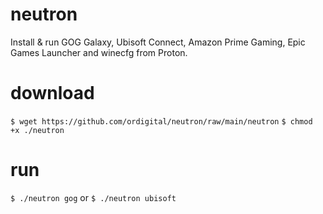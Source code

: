 # neutron
Install &amp; run GOG Galaxy, Ubisoft Connect, Amazon Prime Gaming, Epic Games Launcher and winecfg from Proton.
# download
`$ wget https://github.com/ordigital/neutron/raw/main/neutron`
`$ chmod +x ./neutron`
# run
`$ ./neutron gog` or `$ ./neutron ubisoft`
